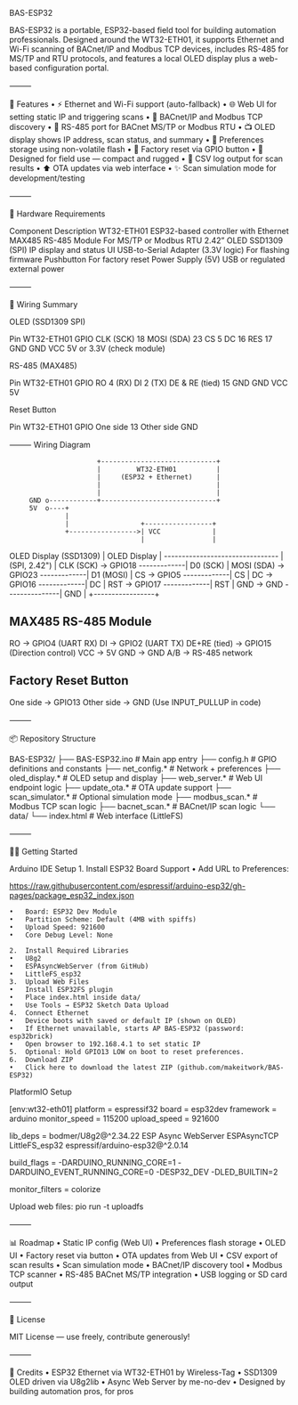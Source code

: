 BAS-ESP32

BAS-ESP32 is a portable, ESP32-based field tool for building automation professionals. Designed around the WT32-ETH01, it supports Ethernet and Wi-Fi scanning of BACnet/IP and Modbus TCP devices, includes RS-485 for MS/TP and RTU protocols, and features a local OLED display plus a web-based configuration portal.

⸻

🚀 Features
	•	⚡ Ethernet and Wi-Fi support (auto-fallback)
	•	🌐 Web UI for setting static IP and triggering scans
	•	🧾 BACnet/IP and Modbus TCP discovery
	•	🔌 RS-485 port for BACnet MS/TP or Modbus RTU
	•	📺 OLED display shows IP address, scan status, and summary
	•	🧠 Preferences storage using non-volatile flash
	•	🔁 Factory reset via GPIO button
	•	🔐 Designed for field use — compact and rugged
	•	📃 CSV log output for scan results
	•	⬆️ OTA updates via web interface
	•	✨ Scan simulation mode for development/testing

⸻

🔧 Hardware Requirements

Component	Description
WT32-ETH01	ESP32-based controller with Ethernet
MAX485 RS-485 Module	For MS/TP or Modbus RTU
2.42” OLED SSD1309 (SPI)	IP display and status UI
USB-to-Serial Adapter (3.3V logic)	For flashing firmware
Pushbutton	For factory reset
Power Supply (5V)	USB or regulated external power


⸻

🔌 Wiring Summary

OLED (SSD1309 SPI)

Pin	WT32-ETH01 GPIO
CLK (SCK)	18
MOSI (SDA)	23
CS	5
DC	16
RES	17
GND	GND
VCC	5V or 3.3V (check module)

RS-485 (MAX485)

Pin	WT32-ETH01 GPIO
RO	4 (RX)
DI	2 (TX)
DE & RE (tied)	15
GND	GND
VCC	5V

Reset Button

Pin	WT32-ETH01 GPIO
One side	13
Other side	GND


⸻
Wiring Diagram

                          +-----------------------------+
                          |         WT32-ETH01          |
                          |     (ESP32 + Ethernet)      |
                          |                             |
                          |                             |
         GND o------------+-----------------------------+
         5V  o----+                                       
                  |                                       
                  |                  +-----------------+      
                  +----------------->| VCC             |        
                                     |                 |
OLED Display (SSD1309)               | OLED Display    |
--------------------------------     | (SPI, 2.42")    |
  CLK (SCK)   -> GPIO18 -------------| D0 (SCK)        |
  MOSI (SDA)  -> GPIO23 -------------| D1 (MOSI)       |
  CS          -> GPIO5  -------------| CS              |
  DC          -> GPIO16 -------------| DC              |
  RST         -> GPIO17 -------------| RST             |
  GND         -> GND  ---------------| GND             |
                                     +-----------------+

MAX485 RS-485 Module
----------------------
  RO  -> GPIO4   (UART RX)
  DI  -> GPIO2   (UART TX)
  DE+RE (tied) -> GPIO15 (Direction control)
  VCC -> 5V
  GND -> GND
  A/B -> RS-485 network

Factory Reset Button
----------------------
  One side -> GPIO13
  Other side -> GND
  (Use INPUT_PULLUP in code)
  
  

⸻

📦 Repository Structure

BAS-ESP32/
├── BAS-ESP32.ino             # Main app entry
├── config.h                  # GPIO definitions and constants
├── net_config.*              # Network + preferences
├── oled_display.*            # OLED setup and display
├── web_server.*              # Web UI endpoint logic
├── update_ota.*              # OTA update support
├── scan_simulator.*          # Optional simulation mode
├── modbus_scan.*             # Modbus TCP scan logic
├── bacnet_scan.*             # BACnet/IP scan logic
└── data/
    └── index.html           # Web interface (LittleFS)


⸻

👩‍💻 Getting Started

Arduino IDE Setup
	1.	Install ESP32 Board Support
	•	Add URL to Preferences:

https://raw.githubusercontent.com/espressif/arduino-esp32/gh-pages/package_esp32_index.json


	•	Board: ESP32 Dev Module
	•	Partition Scheme: Default (4MB with spiffs)
	•	Upload Speed: 921600
	•	Core Debug Level: None

	2.	Install Required Libraries
	•	U8g2
	•	ESPAsyncWebServer (from GitHub)
	•	LittleFS_esp32
	3.	Upload Web Files
	•	Install ESP32FS plugin
	•	Place index.html inside data/
	•	Use Tools → ESP32 Sketch Data Upload
	4.	Connect Ethernet
	•	Device boots with saved or default IP (shown on OLED)
	•	If Ethernet unavailable, starts AP BAS-ESP32 (password: esp32brick)
	•	Open browser to 192.168.4.1 to set static IP
	5.	Optional: Hold GPIO13 LOW on boot to reset preferences.
	6.	Download ZIP
	•	Click here to download the latest ZIP (github.com/makeitwork/BAS-ESP32)

PlatformIO Setup

[env:wt32-eth01]
platform = espressif32
board = esp32dev
framework = arduino
monitor_speed = 115200
upload_speed = 921600

lib_deps =
  bodmer/U8g2@^2.34.22
  ESP Async WebServer
  ESPAsyncTCP
  LittleFS_esp32
  espressif/arduino-esp32@^2.0.14

build_flags =
  -DARDUINO_RUNNING_CORE=1
  -DARDUINO_EVENT_RUNNING_CORE=0
  -DESP32_DEV
  -DLED_BUILTIN=2

monitor_filters = colorize

Upload web files: pio run -t uploadfs

⸻

📊 Roadmap
	•	Static IP config (Web UI)
	•	Preferences flash storage
	•	OLED UI
	•	Factory reset via button
	•	OTA updates from Web UI
	•	CSV export of scan results
	•	Scan simulation mode
	•	BACnet/IP discovery tool
	•	Modbus TCP scanner
	•	RS-485 BACnet MS/TP integration
	•	USB logging or SD card output

⸻

📄 License

MIT License — use freely, contribute generously!

⸻

🙏 Credits
	•	ESP32 Ethernet via WT32-ETH01 by Wireless-Tag
	•	SSD1309 OLED driven via U8g2lib
	•	Async Web Server by me-no-dev
	•	Designed by building automation pros, for pros
